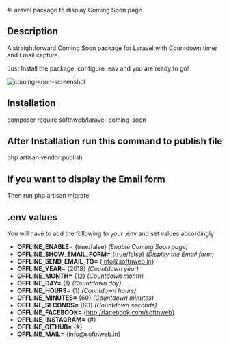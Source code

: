 #Laravel package to display Coming Soon page 

## Description
A straightforward Coming Soon package for Laravel with Countdown timer and Email capture. 

Just Install the package, configure .env and you are ready to go!

![coming-soon-screenshot](https://softnweb.com/wp-content/uploads/2018/08/laravel-coming-soon.png "coming soon screenshot")




## Installation
composer require softnweb/laravel-coming-soon



## After Installation run this command to publish file
php artisan vendor:publish



## If you want to display the Email form
Then run php artisan migrate



## .env values
You will have to add the following to your .env and set values accordingly

- **OFFLINE_ENABLE=** {true/false} _(Enable Coming Soon page)_
- **OFFLINE_SHOW_EMAIL_FORM=** {true/false} _(Display the Email form)_
- **OFFLINE_SEND_EMAIL_TO=** {info@softnweb.in}
- **OFFLINE_YEAR=** {2018} _(Countdown year)_
- **OFFLINE_MONTH=** {12} _(Countdown month)_
- **OFFLINE_DAY=** {1} _(Countdown day)_
- **OFFLINE_HOURS=** {1} _(Countdown hours)_
- **OFFLINE_MINUTES=** {60} _(Countdown minutes)_
- **OFFLINE_SECONDS=** {60} _(Countdown seconds)_
- **OFFLINE_FACEBOOK=** {http://facebook.com/softnweb}
- **OFFLINE_INSTAGRAM=** {#}
- **OFFLINE_GITHUB=** {#}
- **OFFLINE_MAIL=** {info@softnweb.in}